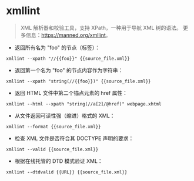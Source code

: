 # xmllint

> XML 解析器和校验工具，支持 XPath，一种用于导航 XML 树的语法。
> 更多信息：<https://manned.org/xmllint>。

- 返回所有名为 "foo" 的节点（标签）：

`xmllint --xpath "//{{foo}}" {{source_file.xml}}`

- 返回第一个名为 "foo" 的节点内容作为字符串：

`xmllint --xpath "string(//{{foo}})" {{source_file.xml}}`

- 返回 HTML 文件中第二个锚点元素的 href 属性：

`xmllint --html --xpath "string(//a[2]/@href)" webpage.xhtml`

- 从文件返回可读性强（缩进）格式的 XML：

`xmllint --format {{source_file.xml}}`

- 检查 XML 文件是否符合其 DOCTYPE 声明的要求：

`xmllint --valid {{source_file.xml}}`

- 根据在线托管的 DTD 模式验证 XML：

`xmllint --dtdvalid {{URL}} {{source_file.xml}}`